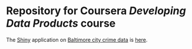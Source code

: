 # Repository for Coursera _Developing Data Products_ course

The [Shiny](http://shiny.rstudio.com/) application on
[Baltimore city crime data](https://data.baltimorecity.gov/Public-Safety/BPD-Part-1-Victim-Based-Crime-Data/wsfq-mvij)
is [here](http://sefakilic.shinyapps.io/coursera-devdataprod).
